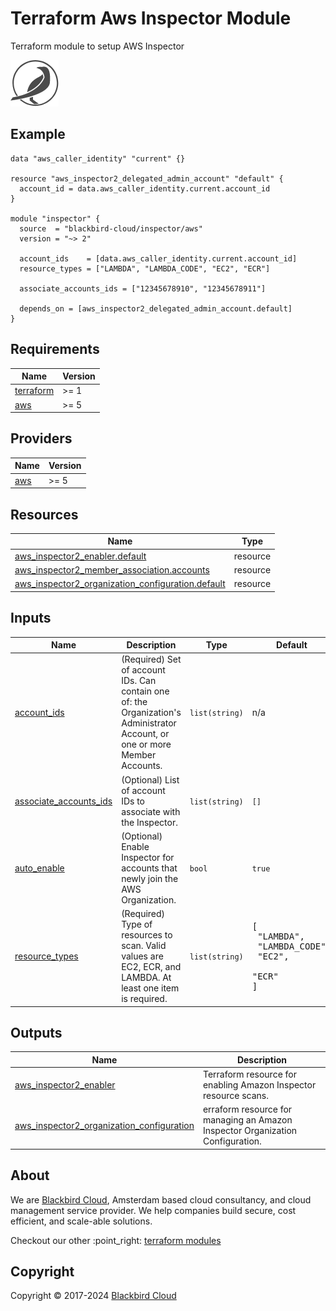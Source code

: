 <!-- BEGIN_TF_DOCS -->
# Terraform Aws Inspector Module
Terraform module to setup AWS Inspector

[![blackbird-logo](https://raw.githubusercontent.com/blackbird-cloud/terraform-module-template/main/.config/logo_simple.png)](https://blackbird.cloud)

## Example
```hcl
data "aws_caller_identity" "current" {}

resource "aws_inspector2_delegated_admin_account" "default" {
  account_id = data.aws_caller_identity.current.account_id
}

module "inspector" {
  source  = "blackbird-cloud/inspector/aws"
  version = "~> 2"

  account_ids    = [data.aws_caller_identity.current.account_id]
  resource_types = ["LAMBDA", "LAMBDA_CODE", "EC2", "ECR"]

  associate_accounts_ids = ["12345678910", "12345678911"]

  depends_on = [aws_inspector2_delegated_admin_account.default]
}
```

## Requirements

| Name | Version |
|------|---------|
| <a name="requirement_terraform"></a> [terraform](#requirement\_terraform) | >= 1 |
| <a name="requirement_aws"></a> [aws](#requirement\_aws) | >= 5 |

## Providers

| Name | Version |
|------|---------|
| <a name="provider_aws"></a> [aws](#provider\_aws) | >= 5 |

## Resources

| Name | Type |
|------|------|
| [aws_inspector2_enabler.default](https://registry.terraform.io/providers/hashicorp/aws/latest/docs/resources/inspector2_enabler) | resource |
| [aws_inspector2_member_association.accounts](https://registry.terraform.io/providers/hashicorp/aws/latest/docs/resources/inspector2_member_association) | resource |
| [aws_inspector2_organization_configuration.default](https://registry.terraform.io/providers/hashicorp/aws/latest/docs/resources/inspector2_organization_configuration) | resource |

## Inputs

| Name | Description | Type | Default | Required |
|------|-------------|------|---------|:--------:|
| <a name="input_account_ids"></a> [account\_ids](#input\_account\_ids) | (Required) Set of account IDs. Can contain one of: the Organization's Administrator Account, or one or more Member Accounts. | `list(string)` | n/a | yes |
| <a name="input_associate_accounts_ids"></a> [associate\_accounts\_ids](#input\_associate\_accounts\_ids) | (Optional) List of account IDs to associate with the Inspector. | `list(string)` | `[]` | no |
| <a name="input_auto_enable"></a> [auto\_enable](#input\_auto\_enable) | (Optional) Enable Inspector for accounts that newly join the AWS Organization. | `bool` | `true` | no |
| <a name="input_resource_types"></a> [resource\_types](#input\_resource\_types) | (Required) Type of resources to scan. Valid values are EC2, ECR, and LAMBDA. At least one item is required. | `list(string)` | <pre>[<br>  "LAMBDA",<br>  "LAMBDA_CODE",<br>  "EC2",<br>  "ECR"<br>]</pre> | no |

## Outputs

| Name | Description |
|------|-------------|
| <a name="output_aws_inspector2_enabler"></a> [aws\_inspector2\_enabler](#output\_aws\_inspector2\_enabler) | Terraform resource for enabling Amazon Inspector resource scans. |
| <a name="output_aws_inspector2_organization_configuration"></a> [aws\_inspector2\_organization\_configuration](#output\_aws\_inspector2\_organization\_configuration) | erraform resource for managing an Amazon Inspector Organization Configuration. |

## About

We are [Blackbird Cloud](https://blackbird.cloud), Amsterdam based cloud consultancy, and cloud management service provider. We help companies build secure, cost efficient, and scale-able solutions.

Checkout our other :point\_right: [terraform modules](https://registry.terraform.io/namespaces/blackbird-cloud)

## Copyright

Copyright © 2017-2024 [Blackbird Cloud](https://blackbird.cloud)
<!-- END_TF_DOCS -->